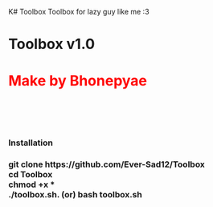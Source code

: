 K# Toolbox
Toolbox for lazy guy like me :3
<h1>Toolbox v1.0<h1>
<h1 style="color:red;">Make by Bhonepyae<h1>
<br>
<h3>Installation<h3>
<p>git clone https://github.com/Ever-Sad12/Toolbox
<br>cd Toolbox
<br>chmod +x * 
<br>./toolbox.sh. (or) bash toolbox.sh<p>
